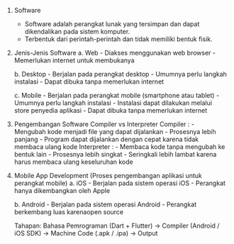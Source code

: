 1. Software
    - Software adalah perangkat lunak yang tersimpan dan dapat dikendalikan pada sistem komputer.
    - Terbentuk dari perintah-perintah dan tidak memiliki bentuk fisik.

2. Jenis-Jenis Software
    a. Web
        - Diakses menggunakan web browser
        - Memerlukan internet untuk membukanya
    
    b. Desktop
        - Berjalan pada perangkat desktop
        - Umumnya perlu langkah instalasi
        - Dapat dibuka tanpa memerlukan internet

    c. Mobile
        - Berjalan pada perangkat mobile (smartphone atau tablet)
        - Umumnya perlu langkah instalasi
        - Instalasi dapat dilakukan melalui store penyedia aplikasi
        - Dapat dibuka tanpa memerlukan internet

3. Pengembangan Software
    Compiler vs Interpreter
    Compiler : - Mengubah kode menjadi file yang dapat dijalankan  - Prosesnya lebih panjang  - Program dapat dijalankan dengan cepat karena tidak membaca ulang kode
    Interpreter : - Membaca kode tanpa mengubah ke bentuk lain  - Prosesnya lebih singkat  - Seringkali lebih lambat karena harus membaca ulang keseluruhan kode

4. Mobile App Development
    (Proses pengembangan aplikasi untuk perangkat mobile)
    a. iOS
        - Berjalan pada sistem operasi iOS
        - Perangkat hanya dikembangkan oleh Apple

    b. Android
        - Berjalan pada sistem operasi Android
        - Perangkat berkembang luas karenaopen source
    
    Tahapan:
    Bahasa Pemrograman (Dart + Flutter) -> Compiler (Android / iOS SDK) -> Machine Code (.apk / .ipa) -> Output